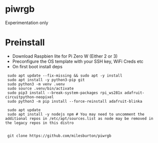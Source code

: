 # piwrgb
Experimentation only


# Preinstall
* Download Raspbien lite for Pi Zero W (Either 2 or 3)
* Preconfigure the OS template with your SSH key, WiFi Creds etc
* On first boot install deps
```
 sudo apt update --fix-missing && sudo apt -y install
 sudo apt install -y python3-pip git
 sudo python3 -m venv .venv
 sudo source .venv/bin/activate
 sudo pip3 install --break-system-packages rpi_ws281x adafruit-circuitpython-neopixel
 sudo python3 -m pip install --force-reinstall adafruit-blinka

 sudo apt update
 sudo apt install -y nodejs npm # You may need to uncomment the additional repos in /etc/apt/sources.list as node may be removed in the legacy repos in this distro


 git clone https://github.com/milesburton/piwrgb
```
